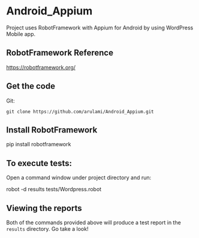 # Android_Appium

Project uses RobotFramework with Appium for Android by using WordPress Mobile app.

## RobotFramework Reference
  https://robotframework.org/

## Get the code

Git:

    git clone https://github.com/arulami/Android_Appium.git
   
## Install RobotFramework 

pip install robotframework  


## To execute tests: 

Open a command window under project directory and run:

   robot -d results tests/Wordpress.robot


## Viewing the reports

Both of the commands provided above will produce a test report in the `results` directory. Go take a look!
